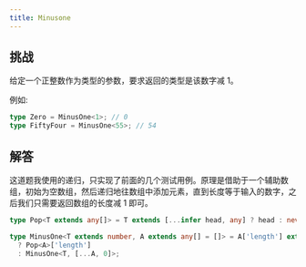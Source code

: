 ```yaml
---
title: Minusone
---
```


## 挑战

给定一个正整数作为类型的参数，要求返回的类型是该数字减 1。

例如:

```ts
type Zero = MinusOne<1>; // 0
type FiftyFour = MinusOne<55>; // 54
```

## 解答

这道题我使用的递归，只实现了前面的几个测试用例。原理是借助于一个辅助数组，初始为空数组，然后递归地往数组中添加元素，直到长度等于输入的数字，之后我们只需要返回数组的长度减 1 即可。

```ts
type Pop<T extends any[]> = T extends [...infer head, any] ? head : never;

type MinusOne<T extends number, A extends any[] = []> = A['length'] extends T
  ? Pop<A>['length']
  : MinusOne<T, [...A, 0]>;
```
